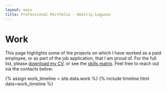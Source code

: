 ```yaml
---
layout: main
title: Professional Portfolio - Dmitriy Logunov
---
```


# Work

This page highlights some of the projects on which I have worked as a paid employee, or as part of the job application, that I am proud of. For the full list, please [download my CV](https://docs.google.com/document/d/1-d7ez5A321XL0EQmPcus7xGPVTAtTdeblUMEsGa6Wq4/export?format=docx), or see the [skills matrix](/skills). Feel free to reach out via the contacts below.

{% assign work_timeline = site.data.work %}
{% include timeline.html data=work_timeline %}
